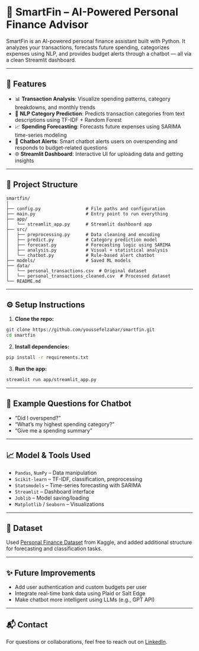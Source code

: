 # 🧠 SmartFin – AI-Powered Personal Finance Advisor

SmartFin is an AI-powered personal finance assistant built with Python. It analyzes your transactions, forecasts future spending, categorizes expenses using NLP, and provides budget alerts through a chatbot — all via a clean Streamlit dashboard.

---

## 🚀 Features

* 📊 **Transaction Analysis**: Visualize spending patterns, category breakdowns, and monthly trends
* 🧠 **NLP Category Prediction**: Predicts transaction categories from text descriptions using TF-IDF + Random Forest
* 📈 **Spending Forecasting**: Forecasts future expenses using SARIMA time-series modeling
* 🤖 **Chatbot Alerts**: Smart chatbot alerts users on overspending and responds to budget-related questions
* 🌐 **Streamlit Dashboard**: Interactive UI for uploading data and getting insights

---

## 📂 Project Structure

```
smartfin/
│
├── config.py                 # File paths and configuration
├── main.py                   # Entry point to run everything
├── app/
│   └── streamlit_app.py      # Streamlit dashboard app
├── src/
│   ├── preprocessing.py      # Data cleaning and encoding
│   ├── predict.py            # Category prediction model
│   ├── forecast.py           # Forecasting logic using SARIMA
│   ├── analysis.py           # Visual + statistical analysis
│   └── chatbot.py            # Rule-based alert chatbot
├── models/                   # Saved ML models
├── data/
│   └── personal_transactions.csv  # Original dataset
│   └── personal_transactions_cleaned.csv  # Processed dataset
└── README.md
```

---

## ⚙️ Setup Instructions

1. **Clone the repo:**

```bash
git clone https://github.com/youssefelzahar/smartfin.git
cd smartfin
```

2. **Install dependencies:**

```bash
pip install -r requirements.txt
```

3. **Run the app:**

```bash
streamlit run app/streamlit_app.py
```

---

## 🧪 Example Questions for Chatbot

* “Did I overspend?”
* “What’s my highest spending category?”
* “Give me a spending summary”

---

## 📈 Model & Tools Used

* `Pandas`, `NumPy` – Data manipulation
* `Scikit-learn` – TF-IDF, classification, preprocessing
* `Statsmodels` – Time-series forecasting with SARIMA
* `Streamlit` – Dashboard interface
* `Joblib` – Model saving/loading
* `Matplotlib` / `Seaborn` – Visualizations

---

## 📌 Dataset

Used [Personal Finance Dataset](https://www.kaggle.com/datasets/bukolafatunde/personal-finance) from Kaggle, and added additional structure for forecasting and classification tasks.

---

## ✨ Future Improvements

* Add user authentication and custom budgets per user
* Integrate real-time bank data using Plaid or Salt Edge
* Make chatbot more intelligent using LLMs (e.g., GPT API)

---

## 📬 Contact

For questions or collaborations, feel free to reach out on [LinkedIn](https://www.linkedin.com/in/youssef-elzahar/).
